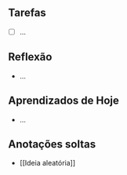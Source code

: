 
## Tarefas
- [ ] ...

## Reflexão
- ...

## Aprendizados de Hoje
- ...

## Anotações soltas
- [[Ideia aleatória]]
